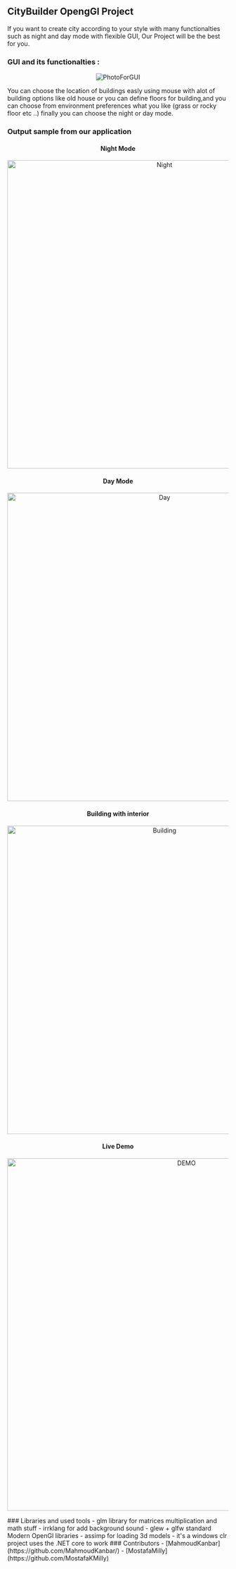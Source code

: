 ## CityBuilder OpengGl Project

If you want to create city according to your style with many functionalties such as night and day mode with flexible GUI, Our Project will be the best for you.

### GUI and its functionalties :

<p align="center">
<img src="https://i.ibb.co/37y98p8/GUI.png" alt="PhotoForGUI">  
</p>
You can choose the location of buildings easly using mouse with alot of building options like old house or you can define floors for building,and you can choose from environment preferences what you like (grass or rocky floor etc ..) finally you can choose the night or day mode.

### Output sample from our application

<h4 align="center">
Night Mode
</h4>
<p align="center">
<img width="700" src="https://i.ibb.co/g3jPr8H/photo2.png" alt="Night">  
</p>
<h4 align="center">
Day Mode
</h4>
<p align="center">
<img width="700" src="https://i.ibb.co/w0xDjXX/photo1.png" alt="Day">  
</p>
<h4 align="center">
Building with interior
</h4>
<p align="center">
<img width="700" src="https://i.ibb.co/VwgsDfQ/photo3.png" alt="Building">  
</p>

<h4 align="center">
Live Demo
</h4>
<p align="center">
<img width="800" src="https://s2.gifyu.com/images/Untitled-Project.gif" alt="DEMO">  
</p>
### Libraries and used tools
- glm library for matrices multiplication and math stuff  
- irrklang for add background sound  
- glew + glfw standard Modern OpenGl libraries  
- assimp for loading 3d models  
- it's a windows clr project uses the .NET core to work  
### Contributors
- [MahmoudKanbar](https://github.com/MahmoudKanbar/)  
- [MostafaMilly](https://github.com/MostafaKMilly)
